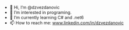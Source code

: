 - 👋 Hi, I’m @dzvezdanovic
- 👀 I’m interested in programing. 
- 🌱 I’m currently learning C# and .net6
- 📫 How to reach me: www.linkedin.com/in/dzvezdanovic


